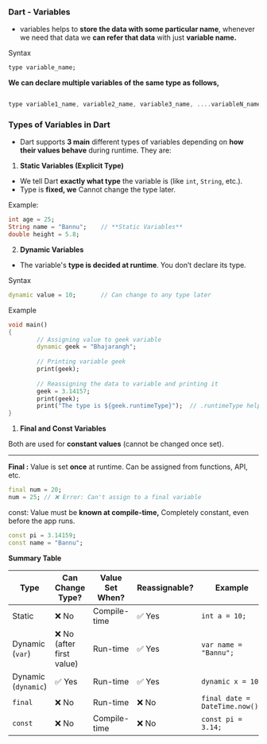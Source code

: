 ### **Dart - Variables**

- variables helps to **store the data with some particular name**, whenever we need that data we **can refer that data** with just **variable name.**

Syntax

```dart
type variable_name;
```

**We can declare multiple variables of the same type as follows,**

```dart

type variable1_name, variable2_name, variable3_name, ....variableN_name;
```

### **Types of Variables in Dart**

- Dart supports  **3 main** different types of variables depending on **how their values behave** during runtime. They are:

1. **Static Variables (Explicit Type)**
- We tell Dart **exactly what type** the variable is (like `int`, `String`, etc.).
- Type is **fixed, we** Cannot change the type later.

Example:

```dart
int age = 25;
String name = "Bannu";    // **Static Variables** 
double height = 5.8;
```

2. **Dynamic Variables**

- The variable's **type is decided at runtime**. You don’t declare its type.

Syntax

```dart
dynamic value = 10;       // Can change to any type later
```

Example

```dart
void main()
{
        // Assigning value to geek variable
        dynamic geek = "Bhajarangh";
    
        // Printing variable geek
        print(geek);
    
        // Reassigning the data to variable and printing it
        geek = 3.14157;
        print(geek);
        print("The type is ${geek.runtimeType}");  // .runtimeType helps to know the type.
}
```

1. **Final and Const Variables**

Both are used for **constant values** (cannot be changed once set).
****

**Final :** Value is set **once** at runtime. Can be assigned from functions, API, etc.

```dart
final num = 20;
num = 25; // ❌ Error: Can't assign to a final variable
```

const: Value must be **known at compile-time,** Completely constant, even before the app runs.

```dart
const pi = 3.14159;
const name = "Bannu";
```

**Summary Table**

| Type | Can Change Type? | Value Set When? | Reassignable? | Example |
| --- | --- | --- | --- | --- |
| Static | ❌ No | Compile-time | ✅ Yes | `int a = 10;` |
| Dynamic (`var`) | ❌ No (after first value) | Run-time | ✅ Yes | `var name = "Bannu";` |
| Dynamic (`dynamic`) | ✅ Yes | Run-time | ✅ Yes | `dynamic x = 10;` |
| `final` | ❌ No | Run-time | ❌ No | `final date = DateTime.now();` |
| `const` | ❌ No | Compile-time | ❌ No | `const pi = 3.14;` |
